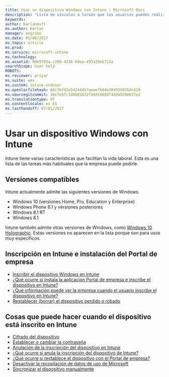 ```yaml
---
title: Usar un dispositivo Windows con Intune | Microsoft Docs
description: "Lista de vínculos a tareas que los usuarios pueden realizar en su dispositivo Windows cuando este está inscrito en Intune"
keywords: 
author: barlanmsft
ms.author: barlan
manager: angrobe
ms.date: 05/08/2017
ms.topic: article
ms.prod: 
ms.service: microsoft-intune
ms.technology: 
ms.assetid: 0de5f03a-c288-423b-b9ea-493a39eb715a
searchScope: User help
ROBOTS: 
ms.reviewer: priyar
ms.suite: ems
ms.custom: intune-enduser
ms.openlocfilehash: 64cfbf02e54244457aeaefb84e3049350764c410
ms.sourcegitcommit: 34cfebfc1d8b81032f4d41869d74dda559e677e2
ms.translationtype: HT
ms.contentlocale: es-ES
ms.lasthandoff: 07/01/2017
---
```

# <a name="using-your-windows-device-with-intune"></a>Usar un dispositivo Windows con Intune

Intune tiene varias características que facilitan la vida laboral. Esta es una lista de las tareas más habituales que la empresa puede pedirle.

## <a name="supported-versions"></a>Versiones compatibles

Intune actualmente admite las siguientes versiones de Windows.

* Windows 10 (versiones Home, Pro, Education y Enterprise)
* Windows Phone 8.1 y versiones posteriores
* Windows 8.1 RT
* Windows 8.1

Intune también admite otras versiones de Windows, como [Windows 10 Holographic](https://www.microsoft.com/hololens). Estas versiones no aparecen en la lista porque son para usos muy específicos.

## <a name="enrolling-into-intune-and-installing-the-company-portal"></a>Inscripción en Intune e instalación del Portal de empresa

- [Inscribir el dispositivo Windows en Intune](enroll-your-device-in-intune-windows.md)
- [¿Qué ocurre si instala la aplicación Portal de empresa e inscribe el dispositivo en Intune?](what-happens-if-you-install-the-company-portal-app-and-enroll-your-device-in-intune-windows.md)
- [¿Qué información puede ver la empresa cuando el usuario inscribe el dispositivo en Intune?](what-info-can-your-company-see-when-you-enroll-your-device-in-intune.md)
- [Restablecer (borrar) el dispositivo perdido o robado](reset-erase-your-device-cpwebsite.md)

## <a name="things-you-can-do-when-your-device-is-enrolled-in-intune"></a>Cosas que puede hacer cuando el dispositivo está inscrito en Intune

- [Cifrado del dispositivo](encrypt-your-device-windows.md)
- [Establecer o cambiar la contraseña](set-or-change-your-password-windows.md)
- [Anulación de la inscripción del dispositivo en Intune](unenroll-your-device-from-intune-windows.md)
- [¿Qué ocurre si anula la inscripción del dispositivo de Intune?](what-happens-if-you-unenroll-your-device-from-intune-windows.md)
- [¿Qué ocurre si restablece el dispositivo con el Portal de empresa?](what-happens-if-you-reset-your-device-using-the-company-portal-windows.md)
- [Desactivar la recopilación de datos de uso de Microsoft](turn-off-microsoft-usage-data-collection-windows.md)
- [Sincronizar el dispositivo manualmente](sync-your-device-manually-windows.md)
